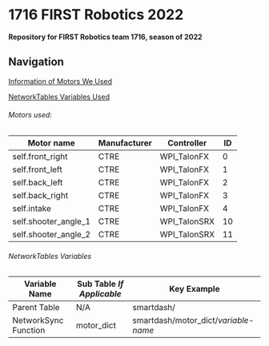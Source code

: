 # 1716 FIRST Robotics 2022

**Repository for FIRST Robotics team 1716, season of 2022**
## Navigation
[Information of Motors We Used](#motors-used)

[NetworkTables Variables Used](#networktables-variables)

###### Motors used:
|Motor name|Manufacturer|Controller|ID|
|-|-|-|-|
|self.front_right|CTRE|WPI_TalonFX|0|
|self.front_left|CTRE|WPI_TalonFX|1|
|self.back_left|CTRE|WPI_TalonFX|2|
|self.back_right|CTRE|WPI_TalonFX|3|
|self.intake|CTRE|WPI_TalonFX|4|
|self.shooter_angle_1|CTRE|WPI_TalonSRX|10|
|self.shooter_angle_2|CTRE|WPI_TalonSRX|11|

###### NetworkTables Variables
|Variable Name|Sub Table _If Applicable_|Key Example|
|-|-|-|
|Parent Table|N/A|smartdash/|
|NetworkSync Function|motor_dict|smartdash/motor_dict/_variable-name_|
